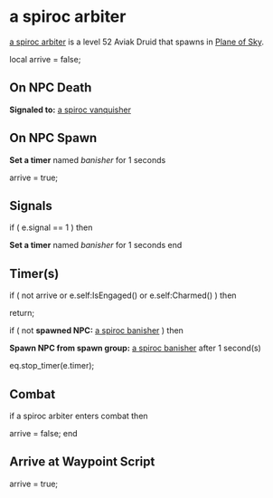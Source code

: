 # a spiroc arbiter



[a spiroc arbiter](/npc/71008) is a level 52 Aviak Druid that spawns in [Plane of Sky](/zone/71).

local arrive = false;



## On NPC Death

**Signaled to:**  [a spiroc vanquisher](/npc/71022)


## On NPC Spawn

**Set a timer** named *banisher* for 1 seconds

arrive = true;


## Signals

if ( e.signal == 1 ) then


**Set a timer** named *banisher* for 1 seconds
end



## Timer(s)

if ( not arrive or e.self:IsEngaged() or e.self:Charmed() ) then


return;



if ( not **spawned NPC:**  [a spiroc banisher](/npc/71007) ) then 


**Spawn NPC from spawn group:** [a spiroc banisher](/npc/364314) after 1 second(s)

eq.stop_timer(e.timer);


## Combat

if  a spiroc arbiter enters combat  then


arrive = false;
end



## Arrive at Waypoint Script

arrive = true;